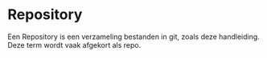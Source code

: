 Repository
====
Een Repository is een verzameling bestanden in <label>git</label>, zoals deze handleiding. Deze term wordt vaak afgekort als repo.
